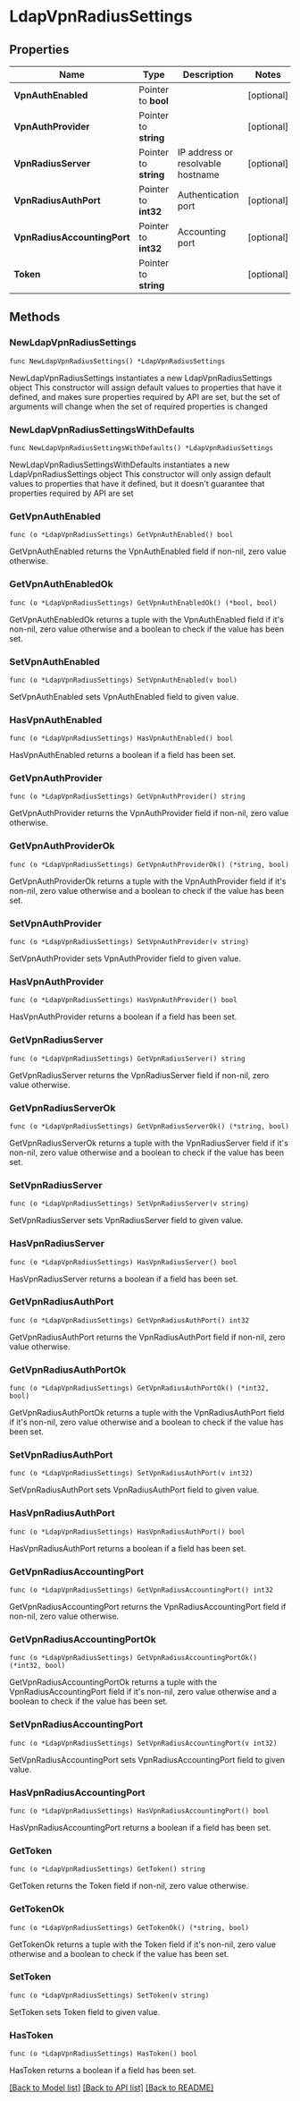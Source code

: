 # LdapVpnRadiusSettings

## Properties

Name | Type | Description | Notes
------------ | ------------- | ------------- | -------------
**VpnAuthEnabled** | Pointer to **bool** |  | [optional] 
**VpnAuthProvider** | Pointer to **string** |  | [optional] 
**VpnRadiusServer** | Pointer to **string** | IP address or resolvable hostname | [optional] 
**VpnRadiusAuthPort** | Pointer to **int32** | Authentication port | [optional] 
**VpnRadiusAccountingPort** | Pointer to **int32** | Accounting port | [optional] 
**Token** | Pointer to **string** |  | [optional] 

## Methods

### NewLdapVpnRadiusSettings

`func NewLdapVpnRadiusSettings() *LdapVpnRadiusSettings`

NewLdapVpnRadiusSettings instantiates a new LdapVpnRadiusSettings object
This constructor will assign default values to properties that have it defined,
and makes sure properties required by API are set, but the set of arguments
will change when the set of required properties is changed

### NewLdapVpnRadiusSettingsWithDefaults

`func NewLdapVpnRadiusSettingsWithDefaults() *LdapVpnRadiusSettings`

NewLdapVpnRadiusSettingsWithDefaults instantiates a new LdapVpnRadiusSettings object
This constructor will only assign default values to properties that have it defined,
but it doesn't guarantee that properties required by API are set

### GetVpnAuthEnabled

`func (o *LdapVpnRadiusSettings) GetVpnAuthEnabled() bool`

GetVpnAuthEnabled returns the VpnAuthEnabled field if non-nil, zero value otherwise.

### GetVpnAuthEnabledOk

`func (o *LdapVpnRadiusSettings) GetVpnAuthEnabledOk() (*bool, bool)`

GetVpnAuthEnabledOk returns a tuple with the VpnAuthEnabled field if it's non-nil, zero value otherwise
and a boolean to check if the value has been set.

### SetVpnAuthEnabled

`func (o *LdapVpnRadiusSettings) SetVpnAuthEnabled(v bool)`

SetVpnAuthEnabled sets VpnAuthEnabled field to given value.

### HasVpnAuthEnabled

`func (o *LdapVpnRadiusSettings) HasVpnAuthEnabled() bool`

HasVpnAuthEnabled returns a boolean if a field has been set.

### GetVpnAuthProvider

`func (o *LdapVpnRadiusSettings) GetVpnAuthProvider() string`

GetVpnAuthProvider returns the VpnAuthProvider field if non-nil, zero value otherwise.

### GetVpnAuthProviderOk

`func (o *LdapVpnRadiusSettings) GetVpnAuthProviderOk() (*string, bool)`

GetVpnAuthProviderOk returns a tuple with the VpnAuthProvider field if it's non-nil, zero value otherwise
and a boolean to check if the value has been set.

### SetVpnAuthProvider

`func (o *LdapVpnRadiusSettings) SetVpnAuthProvider(v string)`

SetVpnAuthProvider sets VpnAuthProvider field to given value.

### HasVpnAuthProvider

`func (o *LdapVpnRadiusSettings) HasVpnAuthProvider() bool`

HasVpnAuthProvider returns a boolean if a field has been set.

### GetVpnRadiusServer

`func (o *LdapVpnRadiusSettings) GetVpnRadiusServer() string`

GetVpnRadiusServer returns the VpnRadiusServer field if non-nil, zero value otherwise.

### GetVpnRadiusServerOk

`func (o *LdapVpnRadiusSettings) GetVpnRadiusServerOk() (*string, bool)`

GetVpnRadiusServerOk returns a tuple with the VpnRadiusServer field if it's non-nil, zero value otherwise
and a boolean to check if the value has been set.

### SetVpnRadiusServer

`func (o *LdapVpnRadiusSettings) SetVpnRadiusServer(v string)`

SetVpnRadiusServer sets VpnRadiusServer field to given value.

### HasVpnRadiusServer

`func (o *LdapVpnRadiusSettings) HasVpnRadiusServer() bool`

HasVpnRadiusServer returns a boolean if a field has been set.

### GetVpnRadiusAuthPort

`func (o *LdapVpnRadiusSettings) GetVpnRadiusAuthPort() int32`

GetVpnRadiusAuthPort returns the VpnRadiusAuthPort field if non-nil, zero value otherwise.

### GetVpnRadiusAuthPortOk

`func (o *LdapVpnRadiusSettings) GetVpnRadiusAuthPortOk() (*int32, bool)`

GetVpnRadiusAuthPortOk returns a tuple with the VpnRadiusAuthPort field if it's non-nil, zero value otherwise
and a boolean to check if the value has been set.

### SetVpnRadiusAuthPort

`func (o *LdapVpnRadiusSettings) SetVpnRadiusAuthPort(v int32)`

SetVpnRadiusAuthPort sets VpnRadiusAuthPort field to given value.

### HasVpnRadiusAuthPort

`func (o *LdapVpnRadiusSettings) HasVpnRadiusAuthPort() bool`

HasVpnRadiusAuthPort returns a boolean if a field has been set.

### GetVpnRadiusAccountingPort

`func (o *LdapVpnRadiusSettings) GetVpnRadiusAccountingPort() int32`

GetVpnRadiusAccountingPort returns the VpnRadiusAccountingPort field if non-nil, zero value otherwise.

### GetVpnRadiusAccountingPortOk

`func (o *LdapVpnRadiusSettings) GetVpnRadiusAccountingPortOk() (*int32, bool)`

GetVpnRadiusAccountingPortOk returns a tuple with the VpnRadiusAccountingPort field if it's non-nil, zero value otherwise
and a boolean to check if the value has been set.

### SetVpnRadiusAccountingPort

`func (o *LdapVpnRadiusSettings) SetVpnRadiusAccountingPort(v int32)`

SetVpnRadiusAccountingPort sets VpnRadiusAccountingPort field to given value.

### HasVpnRadiusAccountingPort

`func (o *LdapVpnRadiusSettings) HasVpnRadiusAccountingPort() bool`

HasVpnRadiusAccountingPort returns a boolean if a field has been set.

### GetToken

`func (o *LdapVpnRadiusSettings) GetToken() string`

GetToken returns the Token field if non-nil, zero value otherwise.

### GetTokenOk

`func (o *LdapVpnRadiusSettings) GetTokenOk() (*string, bool)`

GetTokenOk returns a tuple with the Token field if it's non-nil, zero value otherwise
and a boolean to check if the value has been set.

### SetToken

`func (o *LdapVpnRadiusSettings) SetToken(v string)`

SetToken sets Token field to given value.

### HasToken

`func (o *LdapVpnRadiusSettings) HasToken() bool`

HasToken returns a boolean if a field has been set.


[[Back to Model list]](../README.md#documentation-for-models) [[Back to API list]](../README.md#documentation-for-api-endpoints) [[Back to README]](../README.md)


